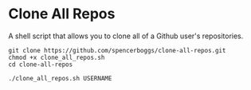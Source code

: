 # Clone All Repos
A shell script that allows you to clone all of a Github user's repositories.

```
git clone https://github.com/spencerboggs/clone-all-repos.git
chmod +x clone_all_repos.sh
cd clone-all-repos
```
```
./clone_all_repos.sh USERNAME
```
